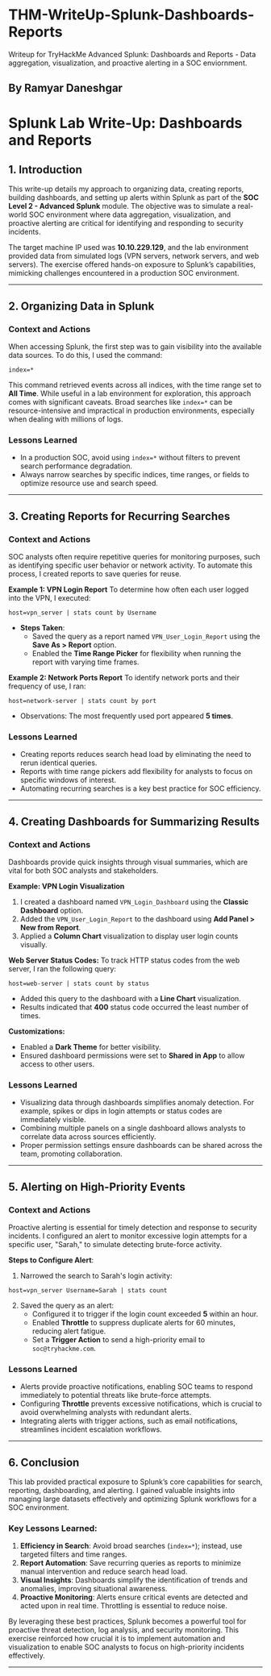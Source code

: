 # THM-WriteUp-Splunk-Dashboards-Reports
Writeup for TryHackMe Advanced Splunk: Dashboards and Reports - Data aggregation, visualization, and proactive alerting in a SOC enviornment.

By Ramyar Daneshgar
---

# **Splunk Lab Write-Up: Dashboards and Reports**

## **1. Introduction**
This write-up details my approach to organizing data, creating reports, building dashboards, and setting up alerts within Splunk as part of the **SOC Level 2 - Advanced Splunk** module. The objective was to simulate a real-world SOC environment where data aggregation, visualization, and proactive alerting are critical for identifying and responding to security incidents. 

The target machine IP used was **10.10.229.129**, and the lab environment provided data from simulated logs (VPN servers, network servers, and web servers). The exercise offered hands-on exposure to Splunk’s capabilities, mimicking challenges encountered in a production SOC environment.

---

## **2. Organizing Data in Splunk**
### **Context and Actions**
When accessing Splunk, the first step was to gain visibility into the available data sources. To do this, I used the command:

``` 
index=* 
```

This command retrieved events across all indices, with the time range set to **All Time**. While useful in a lab environment for exploration, this approach comes with significant caveats. Broad searches like `index=*` can be resource-intensive and impractical in production environments, especially when dealing with millions of logs.

### **Lessons Learned**
- In a production SOC, avoid using `index=*` without filters to prevent search performance degradation.
- Always narrow searches by specific indices, time ranges, or fields to optimize resource use and search speed.

---

## **3. Creating Reports for Recurring Searches**
### **Context and Actions**
SOC analysts often require repetitive queries for monitoring purposes, such as identifying specific user behavior or network activity. To automate this process, I created reports to save queries for reuse.

**Example 1: VPN Login Report**
To determine how often each user logged into the VPN, I executed:

```
host=vpn_server | stats count by Username
```

- **Steps Taken**:  
   - Saved the query as a report named `VPN_User_Login_Report` using the **Save As > Report** option.
   - Enabled the **Time Range Picker** for flexibility when running the report with varying time frames.

**Example 2: Network Ports Report**
To identify network ports and their frequency of use, I ran:

```
host=network-server | stats count by port
```

- Observations: The most frequently used port appeared **5 times**.

### **Lessons Learned**
- Creating reports reduces search head load by eliminating the need to rerun identical queries. 
- Reports with time range pickers add flexibility for analysts to focus on specific windows of interest.
- Automating recurring searches is a key best practice for SOC efficiency.

---

## **4. Creating Dashboards for Summarizing Results**
### **Context and Actions**
Dashboards provide quick insights through visual summaries, which are vital for both SOC analysts and stakeholders.

**Example: VPN Login Visualization**
1. I created a dashboard named `VPN_Login_Dashboard` using the **Classic Dashboard** option.  
2. Added the `VPN_User_Login_Report` to the dashboard using **Add Panel > New from Report**.  
3. Applied a **Column Chart** visualization to display user login counts visually.  

**Web Server Status Codes:**
To track HTTP status codes from the web server, I ran the following query:

```
host=web-server | stats count by status
```

- Added this query to the dashboard with a **Line Chart** visualization.  
- Results indicated that **400** status code occurred the least number of times.

**Customizations:**
- Enabled a **Dark Theme** for better visibility.
- Ensured dashboard permissions were set to **Shared in App** to allow access to other users.

### **Lessons Learned**
- Visualizing data through dashboards simplifies anomaly detection. For example, spikes or dips in login attempts or status codes are immediately visible.  
- Combining multiple panels on a single dashboard allows analysts to correlate data across sources efficiently.  
- Proper permission settings ensure dashboards can be shared across the team, promoting collaboration.

---

## **5. Alerting on High-Priority Events**
### **Context and Actions**
Proactive alerting is essential for timely detection and response to security incidents. I configured an alert to monitor excessive login attempts for a specific user, "Sarah," to simulate detecting brute-force activity.

**Steps to Configure Alert**:
1. Narrowed the search to Sarah's login activity:

```
host=vpn_server Username=Sarah | stats count
```

2. Saved the query as an alert:
   - Configured it to trigger if the login count exceeded **5** within an hour.
   - Enabled **Throttle** to suppress duplicate alerts for 60 minutes, reducing alert fatigue.
   - Set a **Trigger Action** to send a high-priority email to `soc@tryhackme.com`.

### **Lessons Learned**
- Alerts provide proactive notifications, enabling SOC teams to respond immediately to potential threats like brute-force attempts.  
- Configuring **Throttle** prevents excessive notifications, which is crucial to avoid overwhelming analysts with redundant alerts.  
- Integrating alerts with trigger actions, such as email notifications, streamlines incident escalation workflows.

---

## **6. Conclusion**
This lab provided practical exposure to Splunk’s core capabilities for search, reporting, dashboarding, and alerting. I gained valuable insights into managing large datasets effectively and optimizing Splunk workflows for a SOC environment.

### **Key Lessons Learned**:
1. **Efficiency in Search**: Avoid broad searches (`index=*`); instead, use targeted filters and time ranges.  
2. **Report Automation**: Save recurring queries as reports to minimize manual intervention and reduce search head load.  
3. **Visual Insights**: Dashboards simplify the identification of trends and anomalies, improving situational awareness.  
4. **Proactive Monitoring**: Alerts ensure critical events are detected and acted upon in real time. Throttling is essential to reduce noise.  

By leveraging these best practices, Splunk becomes a powerful tool for proactive threat detection, log analysis, and security monitoring. This exercise reinforced how crucial it is to implement automation and visualization to enable SOC analysts to focus on high-priority incidents effectively.

--- 

